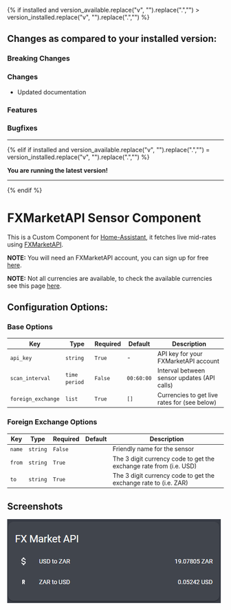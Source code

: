 {% if installed and version_available.replace("v", "").replace(".","")  > version_installed.replace("v", "").replace(".","")  %}
## Changes as compared to your installed version:

### Breaking Changes

### Changes
- Updated documentation
### Features

### Bugfixes

---
{% elif if installed and version_available.replace("v", "").replace(".","")  = version_installed.replace("v", "").replace(".","") %}

**You are running the latest version!**

---
{% endif %}

# FXMarketAPI Sensor Component
This is a Custom Component for [Home-Assistant](https://home-assistant.io), it fetches live mid-rates using [FXMarketAPI](https://fxmarketapi.com/).

**NOTE:** You will need an FXMarketAPI account, you can sign up for free [here](https://fxmarketapi.com/signup).

**NOTE:** Not all currencies are available, to check the available currencies see this page [here](https://fxmarketapi.com/currencies).

## Configuration Options:

### Base Options
| Key | Type | Required | Default | Description |
| --- | --- | --- | --- | --- |
| `api_key` | `string` | `True` | - | API key for your FXMarketAPI account|
| `scan_interval` | `time period` | `False` | `00:60:00` | Interval between sensor updates (API calls) |
| `foreign_exchange` | `list` | `True` | `[]` | Currencies to get live rates for (see below) |

### Foreign Exchange Options
| Key | Type | Required | Default | Description |
| --- | --- | --- | --- | --- |
| `name` | `string` | `False` | | Friendly name for the sensor |
| `from` | `string` | `True` | | The 3 digit currency code to get the exchange rate from (i.e. USD) |
| `to` | `string` | `True` | | The 3 digit currency code to get the exchange rate to (i.e. ZAR)|

## Screenshots

![Screenshot FXMarketAPI Results](https://github.com/rob196/home-assistant-fxmarketapi/blob/master/screenshots/FXMarketAPIResults.png?raw=true "Screenshot FXMarketAPI Results")
